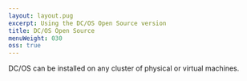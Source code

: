 ```yaml
---
layout: layout.pug
excerpt: Using the DC/OS Open Source version
title: DC/OS Open Source
menuWeight: 030
oss: true
---
```


DC/OS can be installed on any cluster of physical or virtual machines.

[1]: /1.11/installing/oss/local/
[2]: /1.11/installing/oss/cloud/aws/
[3]: /1.11/installing/oss/cloud/azure/
[4]: /1.11/installing/oss/custom/gui/
[5]: /1.11/installing/oss/custom/advanced/
[6]: /1.11/installing/oss/cloud/
[7]: /1.11/installing/oss/custom/
[8]: /1.10/installing/oss/cloud/gce/
